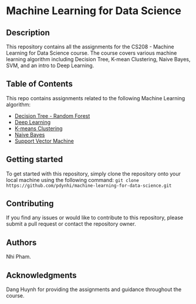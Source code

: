 # Machine Learning for Data Science
## Description
This repository contains all the assignments for the CS208 - Machine Learning for Data Science course. The course covers various machine learning algorithm including Decision Tree, K-mean Clustering, Naive Bayes, SVM, and an intro to Deep Learning.

## Table of Contents
This repo contains assignments related to the following Machine Learning algorithm:
- [Decision Tree - Random Forest](decision_tree.ipynb)
- [Deep Learning](deep-learning)
- [K-means Clustering](k-mean-clustering.ipynb)
- [Naive Bayes](naive-bayes.ipynb)
- [Support Vector Machine](svm.ipynb)

## Getting started
To get started with this repository, simply clone the repository onto your local machine using the following command: `git clone https://github.com/pdynhi/machine-learning-for-data-science.git`

## Contributing
If you find any issues or would like to contribute to this repository, please submit a pull request or contact the repository owner.

## Authors
Nhi Pham.

## Acknowledgments
Dang Huynh for providing the assignments and guidance throughout the course.
